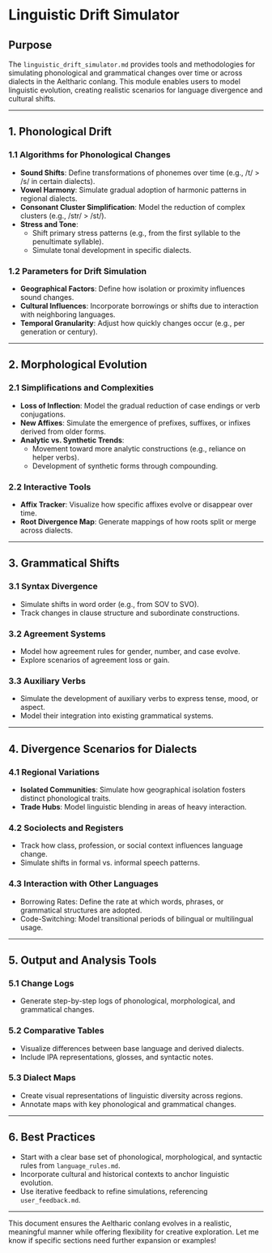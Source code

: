 # **Linguistic Drift Simulator**

## **Purpose**
The `linguistic_drift_simulator.md` provides tools and methodologies for simulating phonological and grammatical changes over time or across dialects in the Aeltharic conlang. This module enables users to model linguistic evolution, creating realistic scenarios for language divergence and cultural shifts.

---

## **1. Phonological Drift**

### **1.1 Algorithms for Phonological Changes**
- **Sound Shifts**: Define transformations of phonemes over time (e.g., /t/ > /s/ in certain dialects).
- **Vowel Harmony**: Simulate gradual adoption of harmonic patterns in regional dialects.
- **Consonant Cluster Simplification**: Model the reduction of complex clusters (e.g., /str/ > /st/).
- **Stress and Tone**:
  - Shift primary stress patterns (e.g., from the first syllable to the penultimate syllable).
  - Simulate tonal development in specific dialects.

### **1.2 Parameters for Drift Simulation**
- **Geographical Factors**: Define how isolation or proximity influences sound changes.
- **Cultural Influences**: Incorporate borrowings or shifts due to interaction with neighboring languages.
- **Temporal Granularity**: Adjust how quickly changes occur (e.g., per generation or century).

---

## **2. Morphological Evolution**

### **2.1 Simplifications and Complexities**
- **Loss of Inflection**: Model the gradual reduction of case endings or verb conjugations.
- **New Affixes**: Simulate the emergence of prefixes, suffixes, or infixes derived from older forms.
- **Analytic vs. Synthetic Trends**:
  - Movement toward more analytic constructions (e.g., reliance on helper verbs).
  - Development of synthetic forms through compounding.

### **2.2 Interactive Tools**
- **Affix Tracker**: Visualize how specific affixes evolve or disappear over time.
- **Root Divergence Map**: Generate mappings of how roots split or merge across dialects.

---

## **3. Grammatical Shifts**

### **3.1 Syntax Divergence**
- Simulate shifts in word order (e.g., from SOV to SVO).
- Track changes in clause structure and subordinate constructions.

### **3.2 Agreement Systems**
- Model how agreement rules for gender, number, and case evolve.
- Explore scenarios of agreement loss or gain.

### **3.3 Auxiliary Verbs**
- Simulate the development of auxiliary verbs to express tense, mood, or aspect.
- Model their integration into existing grammatical systems.

---

## **4. Divergence Scenarios for Dialects**

### **4.1 Regional Variations**
- **Isolated Communities**: Simulate how geographical isolation fosters distinct phonological traits.
- **Trade Hubs**: Model linguistic blending in areas of heavy interaction.

### **4.2 Sociolects and Registers**
- Track how class, profession, or social context influences language change.
- Simulate shifts in formal vs. informal speech patterns.

### **4.3 Interaction with Other Languages**
- Borrowing Rates: Define the rate at which words, phrases, or grammatical structures are adopted.
- Code-Switching: Model transitional periods of bilingual or multilingual usage.

---

## **5. Output and Analysis Tools**

### **5.1 Change Logs**
- Generate step-by-step logs of phonological, morphological, and grammatical changes.

### **5.2 Comparative Tables**
- Visualize differences between base language and derived dialects.
- Include IPA representations, glosses, and syntactic notes.

### **5.3 Dialect Maps**
- Create visual representations of linguistic diversity across regions.
- Annotate maps with key phonological and grammatical changes.

---

## **6. Best Practices**
- Start with a clear base set of phonological, morphological, and syntactic rules from `language_rules.md`.
- Incorporate cultural and historical contexts to anchor linguistic evolution.
- Use iterative feedback to refine simulations, referencing `user_feedback.md`.

---

This document ensures the Aeltharic conlang evolves in a realistic, meaningful manner while offering flexibility for creative exploration. Let me know if specific sections need further expansion or examples!
